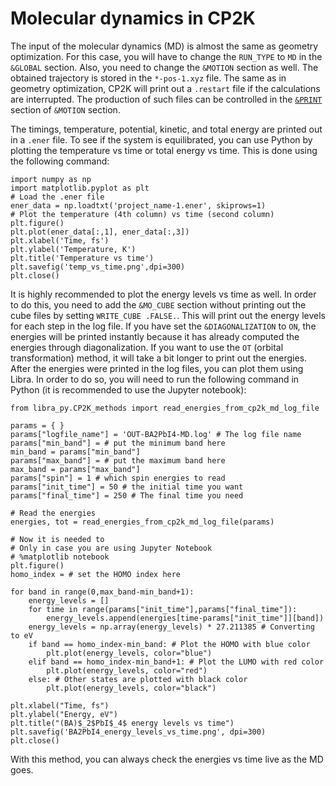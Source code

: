 # Molecular dynamics in CP2K

The input of the molecular dynamics (MD) is almost the same as geometry optimization. For this case, you will have to change the `RUN_TYPE` to `MD` in the `&GLOBAL` section. 
Also, you need to change the `&MOTION` section as well. The obtained trajectory is stored in the `*-pos-1.xyz` file. The same as in geometry optimization, CP2K will print out 
a `.restart` file if the calculations are interrupted. The production of such files can be controlled in the [`&PRINT`](https://manual.cp2k.org/trunk/CP2K_INPUT/MOTION/PRINT.html) section of `&MOTION` section.

The timings, temperature, potential, kinetic, and total energy are printed out in a `.ener` file. To see if the system is equilibrated, you can use Python by plotting the 
temperature vs time or total energy vs time. This is done using the following command:
```
import numpy as np
import matplotlib.pyplot as plt
# Load the .ener file
ener_data = np.loadtxt('project_name-1.ener', skiprows=1)
# Plot the temperature (4th column) vs time (second column)
plt.figure()
plt.plot(ener_data[:,1], ener_data[:,3])
plt.xlabel('Time, fs')
plt.ylabel('Temperature, K')
plt.title('Temperature vs time')
plt.savefig('temp_vs_time.png',dpi=300)
plt.close()
```
It is highly recommended to plot the energy levels vs time as well. In order to do this, you need to add the `&MO_CUBE` section without printing out the cube files by setting 
`WRITE_CUBE .FALSE.`. This will print out the energy levels for each step in the log file. If you have set the `&DIAGONALIZATION` to  `ON`, the energies will be printed 
instantly because it has already computed the energies through diagonalization. If you want to use the `OT` (orbital transformation) method, it will take a bit longer to print 
out the energies. After the energies were printed in the log files, you can plot them using Libra. In order to do so, you will need to run the following command in Python (it is recommended to use the Jupyter notebook):
```
from libra_py.CP2K_methods import read_energies_from_cp2k_md_log_file

params = { }
params["logfile_name"] = 'OUT-BA2PbI4-MD.log' # The log file name
params["min_band"] = # put the minimum band here
min_band = params["min_band"]
params["max_band"] = # put the maximum band here
max_band = params["max_band"]
params["spin"] = 1 # which spin energies to read
params["init_time"] = 50 # the initial time you want
params["final_time"] = 250 # The final time you need

# Read the energies
energies, tot = read_energies_from_cp2k_md_log_file(params)

# Now it is needed to 
# Only in case you are using Jupyter Notebook
# %matplotlib notebook
plt.figure()
homo_index = # set the HOMO index here

for band in range(0,max_band-min_band+1):
    energy_levels = []
    for time in range(params["init_time"],params["final_time"]):
        energy_levels.append(energies[time-params["init_time"]][band])
    energy_levels = np.array(energy_levels) * 27.211385 # Converting to eV
    if band == homo_index-min_band: # Plot the HOMO with blue color
        plt.plot(energy_levels, color="blue")
    elif band == homo_index-min_band+1: # Plot the LUMO with red color
        plt.plot(energy_levels, color="red")
    else: # Other states are plotted with black color
        plt.plot(energy_levels, color="black")

plt.xlabel("Time, fs")
plt.ylabel("Energy, eV")
plt.title("(BA)$_2$PbI$_4$ energy levels vs time")
plt.savefig('BA2PbI4_energy_levels_vs_time.png', dpi=300)
plt.close()
```
With this method, you can always check the energies vs time live as the MD goes.

